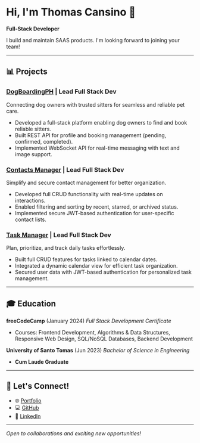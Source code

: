# Hi, I'm Thomas Cansino 👋

**Full-Stack Developer**

I build and maintain SAAS products. I'm looking forward to joining your team!

---

## 📊 Projects

### [DogBoardingPH](https://dogboarding.ph) | Lead Full Stack Dev  
Connecting dog owners with trusted sitters for seamless and reliable pet care.
- Developed a full-stack platform enabling dog owners to find and book reliable sitters.
- Built REST API for profile and booking management (pending, confirmed, completed).
- Implemented WebSocket API for real-time messaging with text and image support.

### [Contacts Manager](https://contactsmanager.thomascansino.com) | Lead Full Stack Dev  
Simplify and secure contact management for better organization.
- Developed full CRUD functionality with real-time updates on interactions.
- Enabled filtering and sorting by recent, starred, or archived status.
- Implemented secure JWT-based authentication for user-specific contact lists.

### [Task Manager](https://taskmanager.thomascansino.com) | Lead Full Stack Dev  
Plan, prioritize, and track daily tasks effortlessly.
- Built full CRUD features for tasks linked to calendar dates.
- Integrated a dynamic calendar view for efficient task organization.
- Secured user data with JWT-based authentication for personalized task management.

---

## 🎓 Education

**freeCodeCamp** (January 2024)
*Full Stack Development Certificate*
- Courses: Frontend Development, Algorithms & Data Structures, Responsive Web Design, SQL/NoSQL Databases, Backend Development

**University of Santo Tomas** (Jun 2023)
*Bachelor of Science in Engineering*  
- **Cum Laude Graduate**

---

## 💪 Let's Connect!

- 🌐 [Portfolio](https://thomascansino.com)
- 💻 [GitHub](https://github.com/thomascansino)
- 👤 [LinkedIn](https://linkedin.com/in/thomascansino)

---

*Open to collaborations and exciting new opportunities!*

